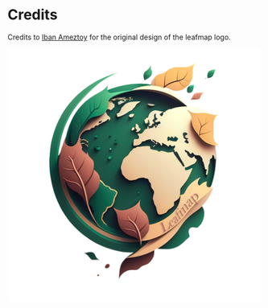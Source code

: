 # Credits

Credits to [Iban Ameztoy](https://twitter.com/i_ameztoy) for the original design of the leafmap logo.

![logo](https://raw.githubusercontent.com/opengeos/leafmap/master/docs/assets/logo.png)
